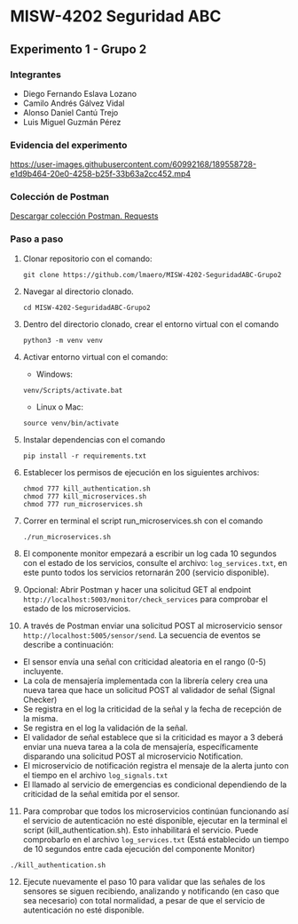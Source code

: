 # MISW-4202 Seguridad ABC

## Experimento 1 - Grupo 2

### Integrantes

- Diego Fernando Eslava Lozano
- Camilo Andrés Gálvez Vidal
- Alonso Daniel Cantú Trejo
- Luis Miguel Guzmán Pérez

### Evidencia del experimento

https://user-images.githubusercontent.com/60992168/189558728-e1d9b464-20e0-4258-b25f-33b63a2cc452.mp4

### Colección de Postman
[Descargar colección Postman. Requests](https://github.com/lmaero/MISW-4202-SeguridadABC-Grupo2/blob/main/experimento.postman_collection.json)

### Paso a paso

1. Clonar repositorio con el comando:

   ```shell
   git clone https://github.com/lmaero/MISW-4202-SeguridadABC-Grupo2
   ```

2. Navegar al directorio clonado.
   ```shell
   cd MISW-4202-SeguridadABC-Grupo2
   ```

3. Dentro del directorio clonado, crear el entorno virtual con el comando
   ```shell
   python3 -m venv venv
   ```

4. Activar entorno virtual con el comando:
    - Windows:
   ```shell
   venv/Scripts/activate.bat
   ```
    - Linux o Mac:
   ```shell
   source venv/bin/activate
   ```

5. Instalar dependencias con el comando
   ```shell
   pip install -r requirements.txt
   ```

6. Establecer los permisos de ejecución en los siguientes archivos:
   ```shell
   chmod 777 kill_authentication.sh
   chmod 777 kill_microservices.sh
   chmod 777 run_microservices.sh
   ```

7. Correr en terminal el script run_microservices.sh con el comando
   ```shell
   ./run_microservices.sh
   ```

8. El componente monitor empezará a escribir un log cada 10 segundos con el estado de los servicios, consulte el
   archivo: `log_services.txt`, en este punto todos los servicios retornarán 200 (servicio disponible).

9. Opcional: Abrir Postman y hacer una solicitud GET al endpoint `http://localhost:5003/monitor/check_services` para
   comprobar el estado de los microservicios.

10. A través de Postman enviar una solicitud POST al microservicio sensor `http://localhost:5005/sensor/send`. La
    secuencia de eventos se describe a continuación:

- El sensor envía una señal con criticidad aleatoria en el rango (0-5) incluyente.
- La cola de mensajería implementada con la librería celery crea una nueva tarea que hace un solicitud POST al
  validador de señal (Signal Checker)
- Se registra en el log la criticidad de la señal y la fecha de recepción de la misma.
- Se registra en el log la validación de la señal.
- El validador de señal establece que si la criticidad es mayor a 3 deberá enviar una nueva tarea a la cola de
  mensajería, específicamente disparando una solicitud POST al microservicio Notification.
- El microservicio de notificación registra el mensaje de la alerta junto con el tiempo en el archivo
  `log_signals.txt`
- El llamado al servicio de emergencias es condicional dependiendo de la criticidad de la señal emitida por el sensor.

11. Para comprobar que todos los microservicios continúan funcionando así el servicio de autenticación no esté
    disponible, ejecutar en la terminal el script (kill_authentication.sh). Esto inhabilitará el servicio. Puede
    comprobarlo en el archivo `log_services.txt` (Está establecido un tiempo de 10 segundos entre cada ejecución del
    componente Monitor)

   ```shell
   ./kill_authentication.sh
   ```

12. Ejecute nuevamente el paso 10 para validar que las señales de los sensores se siguen recibiendo, analizando y
    notificando (en caso que sea necesario) con total normalidad, a pesar de que el servicio de autenticación no
    esté disponible.
